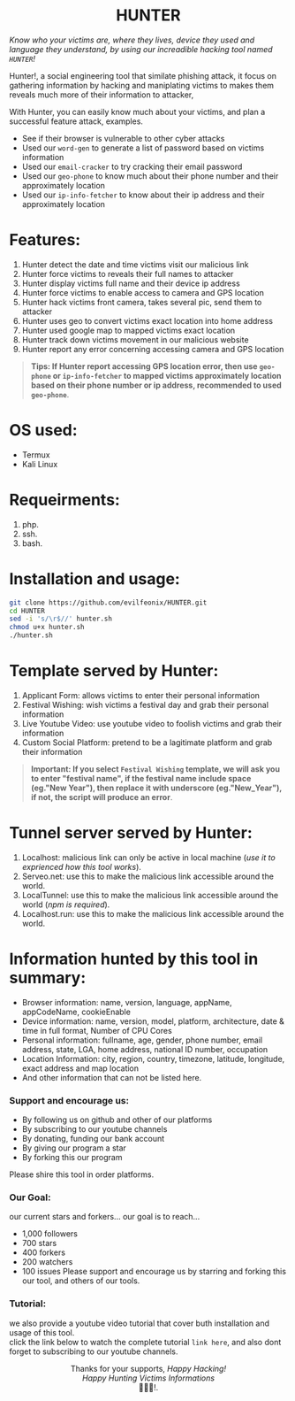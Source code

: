 <div align=center>

# **HUNTER**

</div>

_Know who your victims are, where they lives, device they used and language they understand, by using our increadible hacking tool named `HUNTER`!_

Hunter!, a social engineering tool that similate phishing attack, it focus on gathering information by hacking and maniplating victims to makes them reveals much more of their information to attacker, 

With Hunter, you can easily know much about your victims, and plan a successful feature attack, examples.
- See if their browser is vulnerable to other cyber attacks
- Used our `word-gen` to generate a list of password based on victims information
- Used our `email-cracker` to try cracking their email password 
- Used our `geo-phone` to know much about their phone number and their approximately location
- Used our `ip-info-fetcher` to know about their ip address and their approximately location

# **Features**:
1. Hunter detect the date and time victims visit our malicious link
3. Hunter force victims to reveals their full names to attacker
2. Hunter display victims full name and their device ip address
3. Hunter force victims to enable access to camera and GPS location
4. Hunter hack victims front camera, takes several pic, send them to attacker 
5. Hunter uses geo to convert victims exact location into home address 
5. Hunter used google map to mapped victims exact location 
6. Hunter track down victims movement in our malicious website 
6. Hunter report any error concerning accessing camera and GPS location 

>**Tips: If Hunter report accessing GPS location error, then use `geo-phone` or `ip-info-fetcher` to mapped victims approximately location based on their phone number or ip address, recommended to used `geo-phone`**.

# **OS used**:
- Termux
- Kali Linux

# **Requeirments**:
1. php.
2. ssh.
3. bash.

# **Installation and usage**:
```bash
git clone https://github.com/evilfeonix/HUNTER.git
cd HUNTER
sed -i 's/\r$//' hunter.sh
chmod u+x hunter.sh
./hunter.sh
```

# **Template served by Hunter**:
1. Applicant Form: allows victims to enter their personal information
2. Festival Wishing: wish victims a festival day and grab their personal information
3. Live Youtube Video: use youtube video to foolish victims and grab their information
4. Custom Social Platform: pretend to be a lagitimate platform and grab their information

>**Important: If you select `Festival Wishing` template, we will ask you to enter "festival name", if the festival name include space (eg."New Year"), then replace it with underscore (eg."New_Year"), if not, the script will produce an error**.

# **Tunnel server served by Hunter**:
1. Localhost: malicious link can only be active in local machine (_use it to exprienced how this tool works_).
2. Serveo.net: use this to make the malicious link accessible around the world.
3. LocalTunnel: use this to make the malicious link accessible around the world (_npm is required_). 
4. Localhost.run: use this to make the malicious link accessible around the world.

# **Information hunted by this tool in summary**:
- Browser information: name, version, language, appName, appCodeName, cookieEnable
- Device information: name, version, model, platform, architecture, date & time in full format, Number of CPU Cores
- Personal information: fullname, age, gender, phone number, email address, state, LGA, home address, national ID number, occupation
- Location Information: city, region, country, timezone, latitude, longitude, exact address and map location 
- And other information that can not be listed here.

### **Support and encourage us**:
- By following us on github and other of our platforms 
- By subscribing to our youtube channels
- By donating, funding our bank account 
- By giving our program a star 
- By forking this our program 

 Please shire this tool in order platforms.

### **Our Goal**:
our current stars and forkers... our goal is to reach...
- 1,000 followers
- 700 stars
- 400 forkers
- 200 watchers
- 100 issues
Please support and encourage us by starring and forking this our tool, and others of our tools.

### **Tutorial**:
we also provide a youtube video tutorial that cover buth installation and usage of this tool.\
click the link below to watch the complete tutorial `link here`, and also dont forget to subscribing to our youtube channels.

<div align=center>

Thanks for your supports, _Happy Hacking!_\
_Happy Hunting Victims Informations_\
🚀🚀🚀!.
</div>
